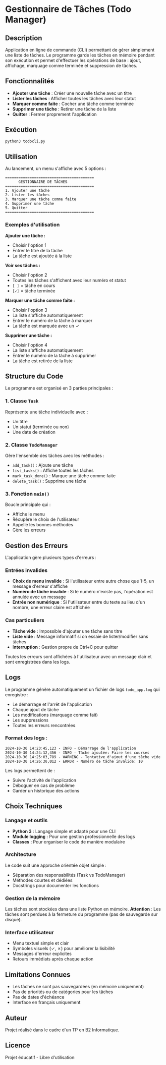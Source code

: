 # Gestionnaire de Tâches (Todo Manager)

## Description

Application en ligne de commande (CLI) permettant de gérer simplement une liste de tâches. 
Le programme garde les tâches en mémoire pendant son exécution et permet d'effectuer les opérations de base : ajout, affichage, marquage comme terminée et suppression de tâches.

## Fonctionnalités

- **Ajouter une tâche** : Créer une nouvelle tâche avec un titre
- **Lister les tâches** : Afficher toutes les tâches avec leur statut
- **Marquer comme faite** : Cocher une tâche comme terminée
- **Supprimer une tâche** : Retirer une tâche de la liste
- **Quitter** : Fermer proprement l'application


## Exécution
```bash
python3 todocli.py
```

## Utilisation

Au lancement, un menu s'affiche avec 5 options :

```
========================================
      GESTIONNAIRE DE TÂCHES
========================================
1. Ajouter une tâche
2. Lister les tâches
3. Marquer une tâche comme faite
4. Supprimer une tâche
5. Quitter
========================================
```

### Exemples d'utilisation

**Ajouter une tâche :**
- Choisir l'option 1
- Entrer le titre de la tâche
- La tâche est ajoutée à la liste

**Voir ses tâches :**
- Choisir l'option 2
- Toutes les tâches s'affichent avec leur numéro et statut
- `[ ]` = tâche en cours
- `[✓]` = tâche terminée

**Marquer une tâche comme faite :**
- Choisir l'option 3
- La liste s'affiche automatiquement
- Entrer le numéro de la tâche à marquer
- La tâche est marquée avec un ✓

**Supprimer une tâche :**
- Choisir l'option 4
- La liste s'affiche automatiquement
- Entrer le numéro de la tâche à supprimer
- La tâche est retirée de la liste

## Structure du Code

Le programme est organisé en 3 parties principales :

### 1. Classe `Task`
Représente une tâche individuelle avec :
- Un titre
- Un statut (terminée ou non)
- Une date de création

### 2. Classe `TodoManager`
Gère l'ensemble des tâches avec les méthodes :
- `add_task()` : Ajoute une tâche
- `list_tasks()` : Affiche toutes les tâches
- `mark_task_done()` : Marque une tâche comme faite
- `delete_task()` : Supprime une tâche

### 3. Fonction `main()`
Boucle principale qui :
- Affiche le menu
- Récupère le choix de l'utilisateur
- Appelle les bonnes méthodes
- Gère les erreurs

## Gestion des Erreurs

L'application gère plusieurs types d'erreurs :

### Entrées invalides
- **Choix de menu invalide** : Si l'utilisateur entre autre chose que 1-5, un message d'erreur s'affiche
- **Numéro de tâche invalide** : Si le numéro n'existe pas, l'opération est annulée avec un message
- **Entrée non numérique** : Si l'utilisateur entre du texte au lieu d'un nombre, une erreur claire est affichée

### Cas particuliers
- **Tâche vide** : Impossible d'ajouter une tâche sans titre
- **Liste vide** : Message informatif si on essaie de lister/modifier sans tâches
- **Interruption** : Gestion propre de Ctrl+C pour quitter

Toutes les erreurs sont affichées à l'utilisateur avec un message clair et sont enregistrées dans les logs.

## Logs

Le programme génère automatiquement un fichier de logs `todo_app.log` qui enregistre :

- Le démarrage et l'arrêt de l'application
- Chaque ajout de tâche
- Les modifications (marquage comme fait)
- Les suppressions
- Toutes les erreurs rencontrées

### Format des logs :
```
2024-10-30 14:23:45,123 - INFO - Démarrage de l'application
2024-10-30 14:24:12,456 - INFO - Tâche ajoutée: Faire les courses
2024-10-30 14:25:03,789 - WARNING - Tentative d'ajout d'une tâche vide
2024-10-30 14:26:30,012 - ERROR - Numéro de tâche invalide: 10
```

Les logs permettent de :
- Suivre l'activité de l'application
- Déboguer en cas de problème
- Garder un historique des actions

## Choix Techniques

### Langage et outils
- **Python 3** : Langage simple et adapté pour une CLI
- **Module logging** : Pour une gestion professionnelle des logs
- **Classes** : Pour organiser le code de manière modulaire

### Architecture
Le code suit une approche orientée objet simple :
- Séparation des responsabilités (Task vs TodoManager)
- Méthodes courtes et dédiées
- Docstrings pour documenter les fonctions

### Gestion de la mémoire
Les tâches sont stockées dans une liste Python en mémoire. 
**Attention** : Les tâches sont perdues à la fermeture du programme (pas de sauvegarde sur disque).

### Interface utilisateur
- Menu textuel simple et clair
- Symboles visuels (✓, ✗) pour améliorer la lisibilité
- Messages d'erreur explicites
- Retours immédiats après chaque action

## Limitations Connues

- Les tâches ne sont pas sauvegardées (en mémoire uniquement)
- Pas de priorités ou de catégories pour les tâches
- Pas de dates d'échéance
- Interface en français uniquement

## Auteur

Projet réalisé dans le cadre d'un TP en B2 Informatique.

## Licence

Projet éducatif - Libre d'utilisation
